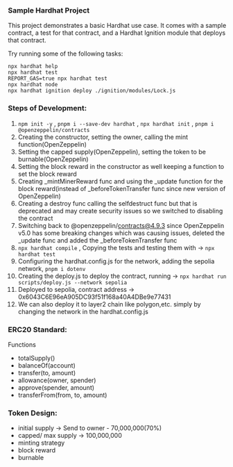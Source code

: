 ### Sample Hardhat Project

This project demonstrates a basic Hardhat use case. It comes with a sample contract, a test for that contract, and a Hardhat Ignition module that deploys that contract.

Try running some of the following tasks:

```shell
npx hardhat help
npx hardhat test
REPORT_GAS=true npx hardhat test
npx hardhat node
npx hardhat ignition deploy ./ignition/modules/Lock.js
```


### Steps of Development:
1. `npm init -y` , `pnpm i --save-dev hardhat` , `npx hardhat init` , `pnpm i @openzeppelin/contracts`
2. Creating the constructor, setting the owner, calling the mint function(OpenZeppelin)
3. Setting the capped supply(OpenZeppelin), setting the token to be burnable(OpenZeppelin)
4. Setting the block reward in the constructor as well keeping a function to set the block reward
5. Creating _mintMinerReward func and using the _update function for the block reward(instead of _beforeTokenTransfer func since new version of OpenZeppelin)
6. Creating a destroy func calling the selfdestruct func but that is deprecated and may create security issues so we switched to disabling the contract
7. Switching back to @openzeppelin/contracts@4.9.3 since OpenZeppelin v5.0 has some breaking changes which was causing issues, deleted the _update func and added the _beforeTokenTransfer func
8. `npx hardhat compile` , Copying the tests and testing them with -> `npx hardhat test`
9. Configuring the hardhat.config.js for the network, adding the sepolia network, `pnpm i dotenv`
10. Creating the deploy.js to deploy the contract, running -> `npx hardhat run scripts/deploy.js --network sepolia`
11. Deployed to sepolia, contract address -> 0x6043C6E96eA905DC93f51f168a40A4DBe9e77431
12. We can also deploy it to layer2 chain like polygon,etc. simply by changing the network in the hardhat.config.js



### ERC20 Standard:
Functions
- totalSupply()
- balanceOf(account)
- transfer(to, amount)
- allowance(owner, spender)
- approve(spender, amount)
- transferFrom(from, to, amount)


### Token Design:
- initial supply -> Send to owner - 70,000,000(70%)
- capped/ max supply -> 100,000,000
- minting strategy
- block reward
- burnable